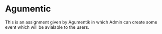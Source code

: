 # Agumentic

This is an assignment given by Agumentik in which Admin can create some event which will be avialable to the users.
